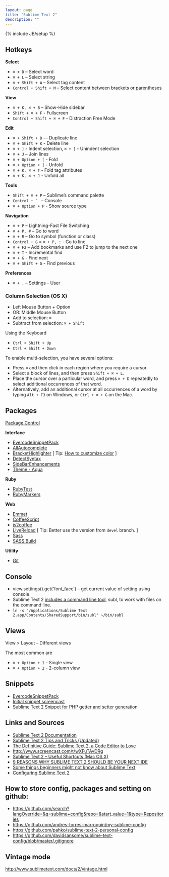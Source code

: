 ```yaml
---
layout: page
title: "Sublime Text 2"
description: ""
---
```

{% include JB/setup %}

## Hotkeys

**Select**

* `⌘ + D` – Select word
* `⌘ + L` – Select string
* `⌘ + Shift + A` – Select tag content
* `Control + Shift + M` – Select content between brackets or parentheses

**View**

* `⌘ + K, ⌘ + B` – Show-Hide sidebar
* `Shift + ⌘ + F` - Fullscreen
* `Control + Shift + ⌘ + F` - Distraction Free Mode

**Edit**

* `⌘ + Shift + D` — Duplicate line
* `⌘ + Shift + K` - Delete line
* `⌘ + ]` - Indent selection, `⌘ + [` - Unindent selection
* `⌘ + J` – Join lines
* `⌘ + Option + [` - Fold
* `⌘ + Option + ]` - Unfold
* `⌘ + K, ⌘ + T` - Fold tag attributes
* `⌘ + K, ⌘ + J` - Unfold all

**Tools**

* `Shift + ⌘ + P` – Sublime’s command palette
* ``Control + ` `` – Console
* `⌘ + Option + P` - Show source type

**Navigation**

* `⌘ + P` – Lightning-Fast File Switching
* `⌘ + P, #` – Go to word
* `⌘ + R` – Go to symbol (function or class)
* `Control + G` = `⌘ + P, :` - Go to line 
* `⌘ + F2` – Add bookmarks and use F2 to jump to the next one
* `⌘ + I` - Incremental find
* `⌘ + G` - Find next
* `⌘ + Shift + G` - Find previous

**Preferences**

* `⌘ + ,` – Settings - User

### Column Selection (OS X)

* Left Mouse Button + Option
* OR: Middle Mouse Button
* Add to selection: `⌘`
* Subtract from selection: `⌘ + Shift`


Using the Keyboard

* `Ctrl + Shift + Up`
* `Ctrl + Shift + Down`


To enable multi-selection, you have several options:

* Press `⌘` and then click in each region where you require a cursor.
* Select a block of lines, and then press `Shift + ⌘ + L`.
* Place the cursor over a particular word, and press `⌘ + D` repeatedly to select additional occurrences of that word.
* Alternatively, add an additional cursor at all occurrences of a word by typing `Alt + F3` on Windows, or `Ctrl + ⌘ + G` on the Mac.

## Packages

[Package Control](http://wbond.net/sublime_packages/package_control)

**Interface**

* [EvercodeSnippetPack](https://github.com/EvercodeLab/sublime2-snippets)
* [AllAutocomplete](https://github.com/alienhard/SublimeAllAutocomplete) 
* [BracketHighlighter](https://github.com/facelessuser/BracketHighlighter) [ Tip: [How to customize color](https://gist.github.com/JazzJackrabbit/5024243) ]
* [DetectSyntax](https://github.com/phillipkoebbe/DetectSyntax)
* [SideBarEnhancements](https://github.com/titoBouzout/SideBarEnhancements)
* [Theme - Aqua](https://github.com/cafarm/aqua-theme)

**Ruby**

* [RubyTest](https://github.com/maltize/sublime-text-2-ruby-tests)
* [RubyMarkers](https://github.com/mmims/sublime-text-2-ruby-markers)

**Web**

* [Emmet](https://github.com/sergeche/emmet-sublime)
* [CoffeeScript](https://github.com/Xavura/CoffeeScript-Sublime-Plugin)
* [js2coffee](https://github.com/nibblebot/sublime-js2coffee)
* [LiveReload](https://github.com/dz0ny/LiveReload-sublimetext2/tree/devel) [ Tip: Better use the version from `devel` branch. ]
* [Sass](https://github.com/nathos/sass-textmate-bundle)
* [SASS Build](https://github.com/jaumefontal/SASS-Build-SublimeText2)

**Utility**

* [Git](https://github.com/kemayo/sublime-text-2-git)

## Console

* view.settings().get('font_face') – get current value of setting using console
* Sublime Text 2 [includes a command line tool](http://www.sublimetext.com/docs/2/osx_command_line.html), subl, to work with files on the command line. 
* `ln -s "/Applications/Sublime Text 2.app/Contents/SharedSupport/bin/subl" ~/bin/subl`


## Views

View > Layout – Different views

The most common are 
* `⌘ + Option + 1` - Single view
* `⌘ + Option + 2` - 2-column view

## Snippets

* [EvercodeSnippetPack](https://github.com/EvercodeLab/sublime2-snippets)
* [Initial snippet screencast](http://screencast.com/t/kBHOJFSoVmX8)
* [Sublime Text 2 Snippet for PHP getter and setter generation](http://akrabat.com/software/sublime-text-2-snippet-for-php-getter-and-setter-generation/)

## Links and Sources

* [Sublime Text 2 Documentation](http://www.sublimetext.com/docs/2/)
* [Sublime Text 2 Tips and Tricks (Updated)](http://net.tutsplus.com/tutorials/tools-and-tips/sublime-text-2-tips-and-tricks/)
* [The Definitive Guide: Sublime Text 2, a Code Editor to Love](http://designmodo.com/sublime-text-2/)
* <http://www.screencast.com/t/wXFuTAvDRg>
* [Sublime Text 2 – Useful Shortcuts (Mac OS X)](https://gist.github.com/1207002)
* [9 REASONS WHY SUBLIME TEXT 2 SHOULD BE YOUR NEXT IDE](http://www.trymbill.is/9-reasons-why-sublime-text-2-should-be-your-next-ide/)
* [Some things beginners might not know about Sublime Text](http://blog.alainmeier.com/post/27255145114/some-things-beginners-might-not-know-about-sublime-text)
* [Configuring Sublime Text 2](http://www.mutuallyhuman.com/blog/2012/10/18/configuring-sublime-text-2/)


## How to store config, packages and setting on github:

* <https://github.com/search?langOverride=&q=sublime+config&repo=&start_value=1&type=Repositories>
* <https://github.com/andres-torres-marroquin/my-sublime-config>
* <https://github.com/pahko/sublime-text-2-personal-config>
* <https://github.com/davidsansome/sublime-text-config/blob/master/.gitignore>


## Vintage mode

<http://www.sublimetext.com/docs/2/vintage.html>

